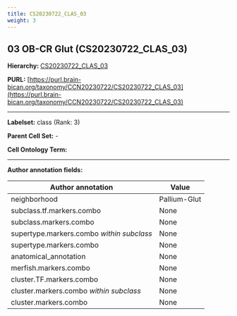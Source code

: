 ```yaml
---
title: CS20230722_CLAS_03
weight: 3
---
```

## 03 OB-CR Glut (CS20230722_CLAS_03)
<b>Hierarchy: </b>
[CS20230722_CLAS_03](../CS20230722_CLAS_03)

**PURL:** [https://purl.brain-bican.org/taxonomy/CCN20230722/CS20230722_CLAS_03](https://purl.brain-bican.org/taxonomy/CCN20230722/CS20230722_CLAS_03)

---


**Labelset:** class (Rank: 3)

**Parent Cell Set:** -



**Cell Ontology Term:** 

[MARKER GENES.]: #


---

[TRANSFERRED ANNOTATIONS.]: #


[AUTHOR ANNOTATION FIELDS.]: #


**Author annotation fields:**

| Author annotation | Value |
|-------------------|-------|
|neighborhood|Pallium-Glut|
|subclass.tf.markers.combo|None|
|subclass.markers.combo|None|
|supertype.markers.combo _within subclass_|None|
|supertype.markers.combo|None|
|anatomical_annotation|None|
|merfish.markers.combo|None|
|cluster.TF.markers.combo|None|
|cluster.markers.combo _within subclass_|None|
|cluster.markers.combo|None|
